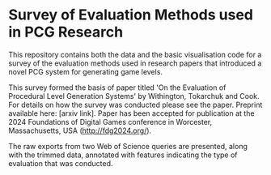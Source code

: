 # Survey of Evaluation Methods used in PCG Research

This repository contains both the data and the basic visualisation code for a survey of the evaluation methods used in research papers that introduced a novel PCG system for generating game levels.

This survey formed the basis of paper titled 'On the Evaluation of Procedural Level Generation Systems' by Withington, Tokarchuk and Cook. For details on how the survey was conducted please see the paper. Preprint available here: [arxiv link]. Paper has been accepted for publication at the 2024 Foundations of Digital Games conference in Worcester, Massachusetts, USA (http://fdg2024.org/).

The raw exports from two Web of Science queries are presented, along with the trimmed data, annotated with features indicating the type of evaluation that was conducted.
